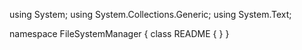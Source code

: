 ﻿using System;
using System.Collections.Generic;
using System.Text;

namespace FileSystemManager
{
    class README
    {
    }
}
